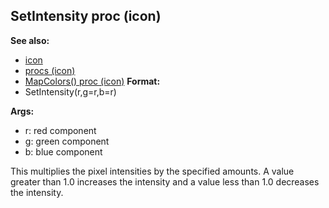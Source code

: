## SetIntensity proc (icon)
**See also:**
+   [icon](/ref/icon.md) 
+   [procs (icon)](/ref/icon/proc.md) 
+   [MapColors() proc (icon)](/ref/icon/proc/MapColors.md) <!-- -->
**Format:**
+   SetIntensity(r,g=r,b=r)
<!-- -->
**Args:**
+   r: red component
+   g: green component
+   b: blue component


This multiplies the pixel intensities by the specified amounts.
A value greater than 1.0 increases the intensity and a value less than
1.0 decreases the intensity.